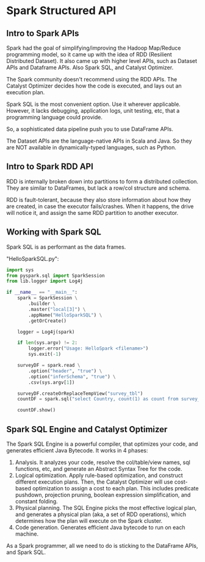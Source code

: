 # Spark Structured API
## Intro to Spark APIs
Spark had the goal of simplifying/improving the Hadoop Map/Reduce programming model, so it came up with the idea of RDD (Resilient Distributed Dataset). It also came up with higher level APIs, such as Dataset APIs and Dataframe APIs. Also Spark SQL, and Catalyst Optimizer. 

The Spark community doesn't recommend using the RDD APIs. The Catalyst Optimizer decides how the code is executed, and lays out an execution plan. 

Spark SQL is the most convenient option. Use it wherever applicable. However, it lacks debugging, application logs, unit testing, etc, that a programming language could provide. 

So, a sophisticated data pipeline push you to use DataFrame APIs.

The Dataset APIs are the language-native APIs in Scala and Java. So they are NOT available in dynamically-typed languages, such as Python. 

## Intro to Spark RDD API
RDD is internally broken down into partitions to form a distributed collection. They are similar to DataFrames, but lack a row/col structure and schema. 

RDD is fault-tolerant, because they also store information about how they are created, in case the executor fails/crashes. When it happens, the drive will notice it, and assign the same RDD partition to another executor. 

## Working with Spark SQL
Spark SQL is as performant as the data frames. 

"HelloSparkSQL.py":
```py
import sys
from pyspark.sql import SparkSession
from lib.logger import Log4j

if __name__ == "__main__":
    spark = SparkSession \
        .builder \
        .master("local[3]") \
        .appName("HelloSparkSQL") \
        .getOrCreate()

    logger = Log4j(spark)

    if len(sys.argv) != 2:
        logger.error("Usage: HelloSpark <filename>")
        sys.exit(-1)

    surveyDF = spark.read \
        .option("header", "true") \
        .option("inferSchema", "true") \
        .csv(sys.argv[1])

    surveyDF.createOrReplaceTempView("survey_tbl")
    countDF = spark.sql("select Country, count(1) as count from survey_tbl where Age<40 group by Country")

    countDF.show()
```

## Spark SQL Engine and Catalyst Optimizer
The Spark SQL Engine is a powerful compiler, that optimizes your code, and generates efficient Java Bytecode. It works in 4 phases:
1. Analysis. It analyzes your code, resolve the col/table/view names, sql functions, etc, and generate an Abstract Syntax Tree for the code. 
2. Logical optimization. Apply rule-based optimization, and construct different execution plans. Then, the Catalyst Optimizer will use cost-based optimization to assign a cost to each plan. This includes predicate pushdown, projection pruning, boolean expression simplification, and constant folding. 
3. Physical planning. The SQL Engine picks the most effective logical plan, and generates a physical plan (aka, a set of RDD operations), which determines how the plan will execute on the Spark cluster.
4. Code generation. Generates efficient Java bytecode to run on each machine. 

As a Spark programmer, all we need to do is sticking to the DataFrame APIs, and Spark SQL. 


